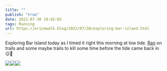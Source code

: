 ```yaml
---
title: ""
publish: "true"
date: 2022-07-30 19:42:03
tags: Running
url: https://ericmwalk.blog/2022/07/30/exploring-bar-island.html
---
```


Exploring Bar Island today as I timed it right this morning at low tide. [Ran](http://www.strava.com/activities/7552964474) on trails and some maybe trails to kill some time before the tide came back in 😉🌊

![](https://ericmwalk.blog/uploads/2022/bedc92b854.jpg)![](https://ericmwalk.blog/uploads/2022/38bdcd795e.jpg)![](https://ericmwalk.blog/uploads/2022/bf9b65609a.jpg)